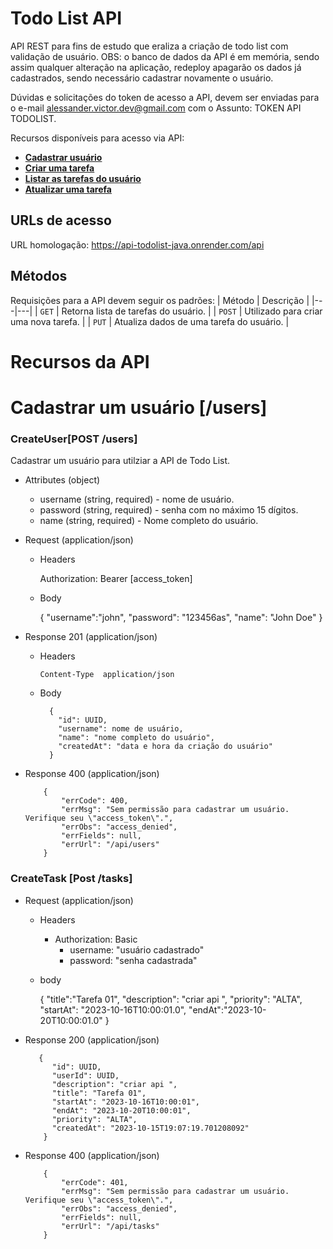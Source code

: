 # Todo List API

API REST para fins de estudo  que eraliza a criação de todo list com validação de usuário.
OBS: o banco de dados da API é em memória, sendo assim qualquer alteração na aplicação, redeploy apagarão os dados já cadastrados, sendo necessário cadastrar novamente o usuário.

Dúvidas e solicitações do token de acesso a API, devem ser enviadas para o e-mail alessander.victor.dev@gmail.com com o Assunto: TOKEN API TODOLIST.

Recursos disponíveis para acesso via API:
* [**Cadastrar usuário**](#reference/recursos/usuario)
* [**Criar uma tarefa**](#reference/recursos/tarefa)
* [**Listar as tarefas do usuário**](#reference/recursos/tarefa)
* [**Atualizar uma tarefa**](#reference/recursos/tarefa)



## URLs de acesso

URL homologação: https://api-todolist-java.onrender.com/api


## Métodos
Requisições para a API devem seguir os padrões:
| Método | Descrição |
|---|---|
| `GET` | Retorna lista de tarefas do usuário. |
| `POST` | Utilizado para criar uma nova tarefa. |
| `PUT` | Atualiza dados de uma tarefa do usuário. |

# Recursos da API

# Cadastrar um usuário [/users]

### CreateUser[POST /users]
Cadastrar um usuário para utilziar a API de Todo List.

+ Attributes (object)
  + username (string, required) - nome de usuário.
  + password (string, required) - senha com no máximo 15 dígitos.
  + name (string, required) - Nome completo do usuário.

+ Request (application/json)

    + Headers

        Authorization: Bearer [access_token]

    + Body

        {
          "username":"john",
          "password": "123456as",
          "name": "John Doe"
        }

+ Response 201 (application/json)

    + Headers

          Content-Type	application/json

    + Body

            {
              "id": UUID,
              "username": nome de usuário,
              "name": "nome completo do usuário",
              "createdAt": "data e hora da criação do usuário"
            }

+ Response 400 (application/json)

          {
              "errCode": 400,
              "errMsg": "Sem permissão para cadastrar um usuário. Verifique seu \"access_token\".",
              "errObs": "access_denied",
              "errFields": null,
              "errUrl": "/api/users"
          }



### CreateTask [Post /tasks]

+ Request (application/json)

    + Headers

      + Authorization: Basic
          + username: "usuário cadastrado"
          + password: "senha cadastrada"
    
    + body 

        {
          "title":"Tarefa 01",
          "description": "criar api ",
          "priority": "ALTA",
          "startAt": "2023-10-16T10:00:01.0",
          "endAt":"2023-10-20T10:00:01.0"
        }
  

+ Response 200 (application/json)

         {
            "id": UUID,
            "userId": UUID,
            "description": "criar api ",
            "title": "Tarefa 01",
            "startAt": "2023-10-16T10:00:01",
            "endAt": "2023-10-20T10:00:01",
            "priority": "ALTA",
            "createdAt": "2023-10-15T19:07:19.701208092"
          }

+ Response 400 (application/json)

          {
              "errCode": 401,
              "errMsg": "Sem permissão para cadastrar um usuário. Verifique seu \"access_token\".",
              "errObs": "access_denied",
              "errFields": null,
              "errUrl": "/api/tasks"
          }

